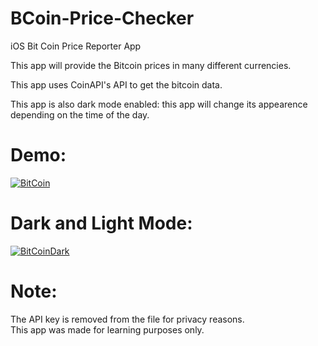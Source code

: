 # BCoin-Price-Checker

iOS Bit Coin Price Reporter App

This app will provide the Bitcoin prices in many different currencies. <br/>

This app uses CoinAPI's API to get the bitcoin data. <br/>

This app is also dark mode enabled: this app will change its appearence depending on the time of the day. <br/>


# Demo:

<a href="https://media.giphy.com/media/ii2oS0Y2rlw8FcF1ri/giphy.gif"><img src="https://media.giphy.com/media/ii2oS0Y2rlw8FcF1ri/giphy.gif" title="BitCoin"/></a>

# Dark and Light Mode:

<a href="https://media.giphy.com/media/JTtib0yY7njFxQkPut/giphy.gif"><img src="https://media.giphy.com/media/JTtib0yY7njFxQkPut/giphy.gif" title="BitCoinDark"/></a>

# Note:
The API key is removed from the file for privacy reasons. </br>
This app was made for learning purposes only. <br/>


